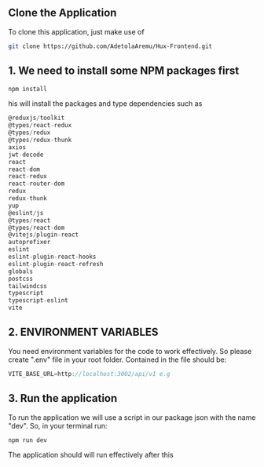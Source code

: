 ## Clone the Application

To clone this application, just make use of

```bash
git clone https://github.com/AdetolaAremu/Hux-Frontend.git
```

## 1. We need to install some NPM packages first

```js
npm install
```

his will install the packages and type dependencies such as

```js
@reduxjs/toolkit
@types/react-redux
@types/redux
@types/redux-thunk
axios
jwt-decode
react
react-dom
react-redux
react-router-dom
redux
redux-thunk
yup
@eslint/js
@types/react
@types/react-dom
@vitejs/plugin-react
autoprefixer
eslint
eslint-plugin-react-hooks
eslint-plugin-react-refresh
globals
postcss
tailwindcss
typescript
typescript-eslint
vite
```

## 2. ENVIRONMENT VARIABLES

You need environment variables for the code to work effectively. So please create ".env" file in your root folder. Contained in the file should be:

```js
VITE_BASE_URL=http://localhost:3002/api/v1 e.g
```

## 3. Run the application

To run the application we will use a script in our package json with the name "dev". So, in your terminal run:

```bash
npm run dev
```

The application should will run effectively after this
